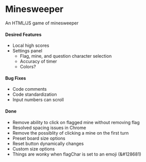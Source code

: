 # Minesweeper
An HTML/JS game of minesweeper




#### Desired Features
- Local high scores
- Settings panel
    - Flag, mine, and question character selection
    - Accuracy of timer
    - Colors?



#### Bug Fixes
- Code comments
- Code standardization
- Input numbers can scroll



#### Done
- Remove ability to click on flagged mine without removing flag
- Resolved spacing issues in Chrome
- Remove the possiblity of clicking a mine on the first turn
- Preset board size options
- Reset button dynamically changes
- Custom size options
- Things are wonky when flagChar is set to an emoji (&#128681)